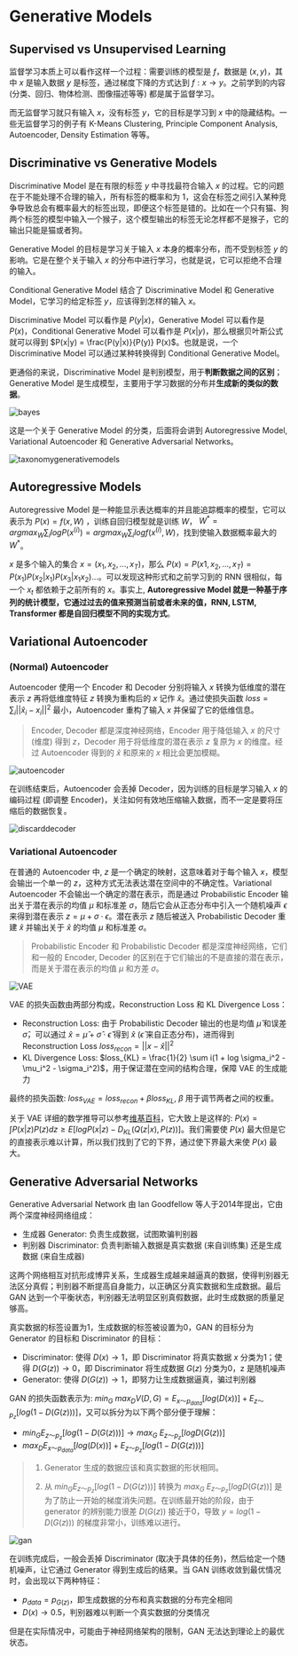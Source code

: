 # Generative Models

## Supervised vs Unsupervised Learning

监督学习本质上可以看作这样一个过程：需要训练的模型是 $f$，数据是 $(x, y)$，其中 $x$ 是输入数据 $y$ 是标签，通过梯度下降的方式达到 $f: x \rightarrow y$。之前学到的内容 (分类、回归、物体检测、图像描述等等) 都是属于监督学习。

而无监督学习就只有输入 $x$，没有标签 $y$，它的目标是学习到 $x$ 中的隐藏结构。一些无监督学习的例子有 K-Means Clustering, Principle Component Analysis, Autoencoder, Density Estimation 等等。

## Discriminative vs Generative Models

Discriminative Model 是在有限的标签 $y$ 中寻找最符合输入 $x$ 的过程。它的问题在于不能处理不合理的输入，所有标签的概率和为 1，这会在标签之间引入某种竞争导致总会有概率最大的标签出现，即便这个标签是错的。比如在一个只有猫、狗两个标签的模型中输入一个猴子，这个模型输出的标签无论怎样都不是猴子，它的输出只能是猫或者狗。

Generative Model 的目标是学习关于输入 $x$ 本身的概率分布，而不受到标签 $y$ 的影响。它是在整个关于输入 $x$ 的分布中进行学习，也就是说，它可以拒绝不合理的输入。

Conditional Generative Model 结合了 Discriminative Model 和 Generative Model，它学习的给定标签 $y$，应该得到怎样的输入 $x$。

Discriminative Model 可以看作是 $P(y|x)$，Generative Model 可以看作是 $P(x)$，Conditional Generative Model 可以看作是 $P(x|y)$，那么根据贝叶斯公式就可以得到 $P(x|y) = \frac{P(y|x)}{P(y)} P(x)$。也就是说，一个 Discriminative Model 可以通过某种转换得到 Conditional Generative Model。

更通俗的来说，Discriminative Model 是判别模型，用于**判断数据之间的区别**；Generative Model 是生成模型，主要用于学习数据的分布并**生成新的类似的数据**。

![bayes](Images/bayes.png)

这是一个关于 Generative Model 的分类，后面将会讲到 Autoregressive Model, Variational Autoencoder 和 Generative Adversarial Networks。

![taxonomygenerativemodels](Images/taxonomygenerativemodels.png)

## Autoregressive Models

Autoregressive Model 是一种能显示表达概率的并且能追踪概率的模型，它可以表示为 $P(x) = f(x, W)$ ，训练自回归模型就是训练 $W$， $W^* = argmax_W \sum_i logP(x^{(i)}) = argmax_W \sum_i logf(x^{(i)}, W)$，找到使输入数据概率最大的 $W^*$。

$x$ 是多个输入的集合 $x = (x_1, x_2, ..., x_T)$，那么 $P(x) = P(x1, x_2, ..., x_T) = P(x_1)P(x_2|x_1)P(x_3|x_1x_2)...$。可以发现这种形式和之前学习到的 RNN 很相似，每一个 $x_t$ 都依赖于之前所有的 $x$。事实上, **Autoregressive Model 就是一种基于序列的统计模型，它通过过去的值来预测当前或者未来的值，RNN, LSTM, Transformer 都是自回归模型不同的实现方式**。

## Variational Autoencoder

### (Normal) Autoencoder

Autoencoder 使用一个 Encoder 和 Decoder 分别将输入 $x$ 转换为低维度的潜在表示 $z$ 再将低维度特征 $z$ 转换为重构后的 $x$ 记作 $\hat x$。通过使损失函数 $loss = \sum_i ||\hat x_i - x_i||^2$ 最小，Autoencoder 重构了输入 $x$ 并保留了它的低维信息。

> Encoder, Decoder 都是深度神经网络，Encoder 用于降低输入 $x$ 的尺寸 (维度) 得到 $z$，Decoder 用于将低维度的潜在表示 $z$ 复原为 $x$ 的维度。经过 Autoencoder 得到的 $\hat x$ 和原来的 $x$ 相比会更加模糊。

![autoencoder](Images/autoencoder.png)

在训练结束后，Autoencoder 会丢掉 Decoder，因为训练的目标是学习输入 $x$ 的编码过程 (即调整 Encoder)，关注如何有效地压缩输入数据，而不一定是要将压缩后的数据恢复。

![discarddecoder](Images/discarddecoder.png)

### Variational Autoencoder

在普通的 Autoencoder 中, $z$ 是一个确定的映射，这意味着对于每个输入 $x$，模型会输出一个单一的 $z$，这种方式无法表达潜在空间中的不确定性。Variational Autoencoder 不会输出一个确定的潜在表示，而是通过 Probabilistic Encoder 输出关于潜在表示的均值 $\mu$ 和标准差 $\sigma$，随后它会从正态分布中引入一个随机噪声 $\epsilon$ 来得到潜在表示 $z = \mu + \sigma \cdot \epsilon$。潜在表示 $z$ 随后被送入 Probabilistic Decoder 重建 $\hat x$ 并输出关于 $\hat x$ 的均值 $\mu$ 和标准差 $\sigma$。

> Probabilistic Encoder 和 Probabilistic Decoder 都是深度神经网络，它们和一般的 Encoder, Decoder 的区别在于它们输出的不是直接的潜在表示，而是关于潜在表示的均值 $\mu$ 和方差 $\sigma$。

![VAE](Images/VAE.png)

VAE 的损失函数由两部分构成，Reconstruction Loss 和 KL Divergence Loss：

- Reconstruction Loss: 由于 Probabilistic Decoder 输出的也是均值 $\hat\mu$ 和误差 $\hat \sigma$，可以通过 $\hat x = \hat \mu + \hat \sigma \cdot \hat \epsilon$ 得到 $\hat x$ ($\hat \epsilon$ 来自正态分布)，进而得到 Reconstruction Loss $loss_{recon} = ||x - \hat x||^2$
- KL Divergence Loss: $loss_{KL} = \frac{1}{2} \sum i(1 + log \sigma_i^2 - \mu_i^2 - \sigma_i^2)$，用于保证潜在空间的结构合理，保障 VAE 的生成能力

最终的损失函数: $loss_{VAE} = loss_{recon} + \beta loss_{KL}$, $\beta$ 用于调节两者之间的权重。

关于 VAE 详细的数学推导可以参考[维基百科](https://en.wikipedia.org/wiki/Variational_autoencoder)，它大致上是这样的: $P(x) = \int P(x|z)P(z) dz \geq E[logP(x|z) - D_{KL}(Q(z|x), P(z))]$。我们需要使 $P(x)$ 最大但是它的直接表示难以计算，所以我们找到了它的下界，通过使下界最大来使 $P(x)$ 最大。

## Generative Adversarial Networks

Generative Adversarial Network 由 Ian Goodfellow 等人于2014年提出，它由两个深度神经网络组成：

- 生成器 Generator: 负责生成数据，试图欺骗判别器
- 判别器 Discriminator: 负责判断输入数据是真实数据 (来自训练集) 还是生成数据 (来自生成器)

这两个网络相互对抗形成博弈关系，生成器生成越来越逼真的数据，使得判别器无法区分真假；判别器不断提高自身能力，以正确区分真实数据和生成数据。最后 GAN 达到一个平衡状态，判别器无法明显区别真假数据，此时生成数据的质量足够高。

真实数据的标签设置为1，生成数据的标签被设置为0，GAN 的目标分为 Generator 的目标和 Discriminator 的目标：

- Discriminator:  使得 $D(x) \rightarrow 1$，即 Discriminator 将真实数据 $x$ 分类为1；使得 $D(G(z)) \rightarrow 0$，即 Discriminator 将生成数据 $G(z)$ 分类为0，z 是随机噪声
- Generator: 使得 $D(G(z)) \rightarrow 1$，即努力让生成数据逼真，骗过判别器

GAN 的损失函数表示为: $min_G \ max_D V(D, G) = E_{x ～ p_{data}}[log(D(x))] + E_{z ～ p_z}[log(1 - D(G(z)))]$，又可以拆分为以下两个部分便于理解：

- $min_G E_{z ～ p_z}[log(1 - D(G(z)))] \rightarrow max_G \ E_{z ～ p_z}[logD(G(z))]$
- $max_D E_{x ～ p_{data}}[log(D(x))] + E_{z ～ p_z}[log(1 - D(G(z)))]$

> 1. Generator 生成的数据应该和真实数据的形状相同。
>
> 2. 从 $min_G E_{z ～ p_z}[log(1 - D(G(z)))]$ 转换为 $max_G \ E_{z ～ p_z}[logD(G(z))]$ 是为了防止一开始的梯度消失问题。在训练最开始的阶段，由于 generator 的辨别能力很差 $D(G(z))$ 接近于0，导致 $y = log(1 - D(G(z)))$ 的梯度非常小，训练难以进行。

![gan](Images/gan.png)

在训练完成后，一般会丢掉 Discriminator (取决于具体的任务)，然后给定一个随机噪声，让它通过 Generator 得到生成后的结果。当 GAN 训练收敛到最优情况时，会出现以下两种特征：

- $p_{data} = p_{G(z)}$，即生成数据的分布和真实数据的分布完全相同
- $D(x) \rightarrow 0.5$，判别器难以判断一个真实数据的分类情况

但是在实际情况中，可能由于神经网络架构的限制，GAN 无法达到理论上的最优状态。

